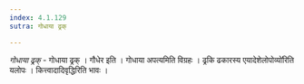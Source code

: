```yaml
---
index: 4.1.129
sutra: गोधाया ढ्रक्

---
```

_गोधाया ढ्रक्_ - गोधाया ढ्रक् । गौधेर इति । गोधाया अपत्यमिति विग्रहः । ढ्रकि ढकारस्य एयादेशेलोपोव्यो॑रिति यलोपः । कित्त्वादादिवृद्धिरिति भावः ।